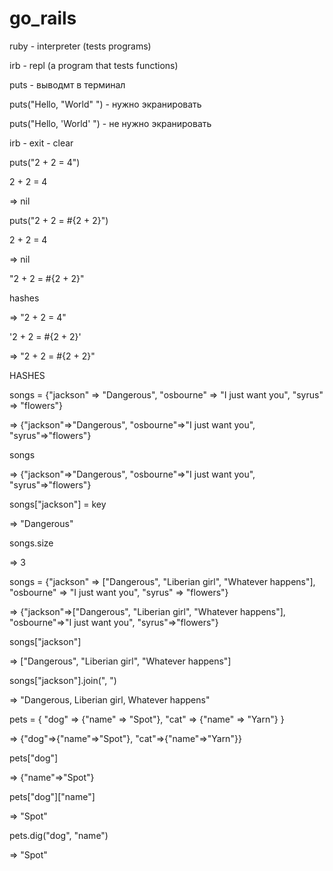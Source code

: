 # go_rails

ruby - interpreter (tests programs)

irb - repl (a program that tests functions)

puts - выводмт в терминал

puts("Hello, \"World\" ") - нужно экранировать

puts("Hello, 'World' ") - не нужно экранировать

irb - exit - clear

puts("2 + 2 = 4")

2 + 2 = 4

=> nil

puts("2 + 2 = #{2 + 2}")
 
2 + 2 = 4

=> nil

"2 + 2 = #{2 + 2}"

hashes

=> "2 + 2 = 4"

'2 + 2 = #{2 + 2}'

=> "2 + 2 = \#{2 + 2}"

HASHES

songs = {"jackson" => "Dangerous", "osbourne" => "I just want you", "syrus" => "flowers"}

=> {"jackson"=>"Dangerous", "osbourne"=>"I just want you", "syrus"=>"flowers"}

songs

=> {"jackson"=>"Dangerous", "osbourne"=>"I just want you", "syrus"=>"flowers"}

songs["jackson"] = key

=> "Dangerous"

songs.size

=> 3

songs = {"jackson" => ["Dangerous", "Liberian girl", "Whatever happens"], "osbourne" => "I just want you", "syrus" => "flowers"}

=> {"jackson"=>["Dangerous", "Liberian girl", "Whatever happens"], "osbourne"=>"I just want you", "syrus"=>"flowers"}

songs["jackson"]

=> ["Dangerous", "Liberian girl", "Whatever happens"]

songs["jackson"].join(", ")

=> "Dangerous, Liberian girl, Whatever happens"

pets = { "dog" => {"name" => "Spot"}, "cat" => {"name" => "Yarn"} }

=> {"dog"=>{"name"=>"Spot"}, "cat"=>{"name"=>"Yarn"}}

pets["dog"]

=> {"name"=>"Spot"}

pets["dog"]["name"]

=> "Spot"

pets.dig("dog", "name")

=> "Spot"
